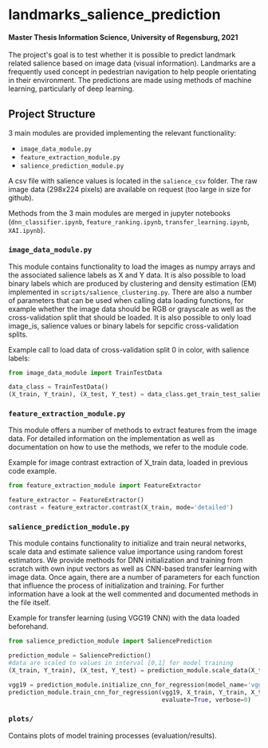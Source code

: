 # landmarks_salience_prediction
#### Master Thesis Information Science, University of Regensburg, 2021
 
The project's goal is to test whether it is possible to predict landmark related salience based on image data (visual information). Landmarks are a frequently used concept in pedestrian navigation to help people orientating in their environment. The predictions are made using methods of machine learning, particularly of deep learning.

## Project Structure

3 main modules are provided implementing the relevant functionality:
* `image_data_module.py`
* `feature_extraction_module.py`
* `salience_prediction_module.py`

A csv file with salience values is located in the `salience_csv` folder.
The raw image data (298x224 pixels) are available on request (too large in size for github).

Methods from the 3 main modules are merged in jupyter notebooks (`dnn_classifier.ipynb`, `feature_ranking.ipynb`, `transfer_learning.ipynb`, `XAI.ipynb`).

### `image_data_module.py`

This module contains functionality to load the images as numpy arrays and
the associated salience labels as X and Y data. It is also possible to load
binary labels which are produced by clustering and density estimation (EM)
implemented in `scripts/salience_clustering.py`. There are also a number of
parameters that can be used when calling data loading functions, for example 
whether the image data should be RGB or grayscale as well as the cross-validation
split that should be loaded. It is also possible to only load image_is, salience values
or binary labels for sepcific cross-validation splits.

Example call to load data of cross-validation split 0 in color, with salience
labels:

```python
from image_data_module import TrainTestData

data_class = TrainTestData()
(X_train, Y_train), (X_test, Y_test) = data_class.get_train_test_salience(cv_name="0", gray=False)
```

### `feature_extraction_module.py`

This module offers a number of methods to extract features from the image data.
For detailed information on the implementation as well as documentation 
on how to use the methods, we refer to the module code.

Example for image contrast extraction of X_train data, loaded in previous code example.

```python
from feature_extraction_module import FeatureExtractor

feature_extractor = FeatureExtractor()
contrast = feature_extractor.contrast(X_train, mode='detailed')
```


### `salience_prediction_module.py`

This module contains functionality to initialize and train neural networks, scale data and estimate salience value importance using random forest estimators.
We provide methods for DNN initialization and training from scratch with own input vectors as well as CNN-based transfer learning with image data.
Once again, there are a number of parameters for each function that influence
the process of initialization and training. For further information have a look
at the well commented and documented methods in the file itself.

Example for transfer learning (using VGG19 CNN) with the data loaded beforehand.

```python
from salience_prediction_module import SaliencePrediction

prediction_module = SaliencePrediction()
#data are scaled to values in interval [0,1] for model training 
(X_train, Y_train), (X_test, Y_test) = prediction_module.scale_data(X_train, Y_train, X_test, Y_test, labels='regression')

vgg19 = prediction_module.initialize_cnn_for_regression(model_name='vgg19')
prediction_module.train_cnn_for_regression(vgg19, X_train, Y_train, X_test, Y_test, epochs=25, batch_size=16, save=False,
                                           evaluate=True, verbose=0)
```

### `plots/`

Contains plots of model training processes (evaluation/results).
